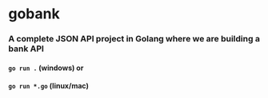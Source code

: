 # gobank
### A complete JSON API project in Golang where we are building a bank API

#### `go run .` (windows) or

#### `go run *.go` (linux/mac)
